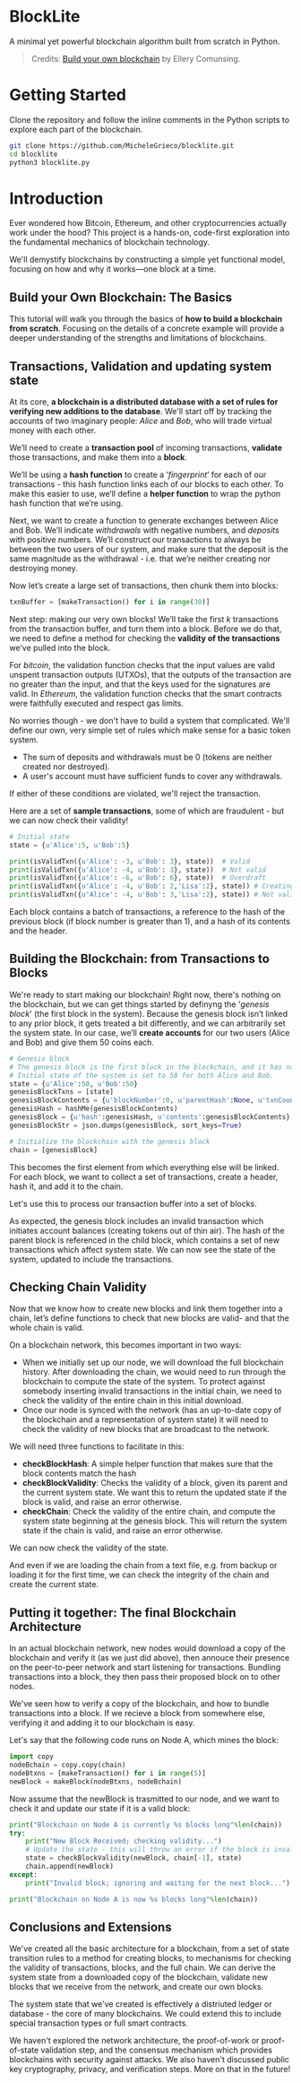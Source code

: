 # BlockLite

A minimal yet powerful blockchain algorithm built from scratch in Python.
> Credits: <a href="https://ecomunsing.com/build-your-own-blockchain">Build your own blockchain</a> by Ellery Comunsing.

# Getting Started
Clone the repository and follow the inline comments in the Python scripts to explore each part of the blockchain.
```bash
git clone https://github.com/MicheleGrieco/blocklite.git
cd blocklite
python3 blocklite.py
```

# Introduction

Ever wondered how Bitcoin, Ethereum, and other cryptocurrencies actually work under the hood? This project is a hands-on, code-first exploration into the fundamental mechanics of blockchain technology.

We'll demystify blockchains by constructing a simple yet functional model, focusing on how and why it works—one block at a time.

## Build your Own Blockchain: The Basics

This tutorial will walk you through the basics of **how to build a blockchain from scratch**. Focusing on the details of a concrete example will provide a deeper understanding of the strengths and limitations of blockchains.

## Transactions, Validation and updating system state

At its core, **a blockchain is a distributed database with a set of rules for verifying new additions to the database**. We'll start off by tracking the accounts of two imaginary people: *Alice* and *Bob*, who will trade virtual money with each other.

We’ll need to create a **transaction pool** of incoming transactions, **validate** those transactions, and make them into a **block**.

We’ll be using a **hash function** to create a ‘*fingerprint*’ for each of our transactions - this hash function links each of our blocks to each other. To make this easier to use, we’ll define a **helper function** to wrap the python hash function that we’re using.

Next, we want to create a function to generate exchanges between Alice and Bob. We’ll indicate *withdrawals* with negative numbers, and *deposits* with positive numbers. We’ll construct our transactions to always be between the two users of our system, and make sure that the deposit is the same magnitude as the withdrawal - i.e. that we’re neither creating nor destroying money.

Now let’s create a large set of transactions, then chunk them into blocks:

```python
txnBuffer = [makeTransaction() for i in range(30)]
```

Next step: making our very own blocks! We’ll take the first *k* transactions from the transaction buffer, and turn them into a block. Before we do that, we need to define a method for checking the **validity of the transactions** we’ve pulled into the block.

For *bitcoin*, the validation function checks that the input values are valid unspent transaction outputs (UTXOs), that the outputs of the transaction are no greater than the input, and that the keys used for the signatures are valid. In *Ethereum*, the validation function checks that the smart contracts were faithfully executed and respect gas limits.

No worries though - we don't have to build a system that complicated. We'll define our own, very simple set of rules which make sense for a basic token system.
- The sum of deposits and withdrawals must be 0 (tokens are neither created nor destroyed).
- A user's account must have sufficient funds to cover any withdrawals.

If either of these conditions are violated, we'll reject the transaction.

Here are a set of **sample transactions**, some of which are fraudulent - but we can now check their validity!

```python
# Initial state
state = {u'Alice':5, u'Bob':5}

print(isValidTxn({u'Alice': -3, u'Bob': 3}, state))  # Valid
print(isValidTxn({u'Alice': -4, u'Bob': 3}, state))  # Not valid
print(isValidTxn({u'Alice': -6, u'Bob': 6}, state))  # Overdraft
print(isValidTxn({u'Alice': -4, u'Bob': 2,'Lisa':2}, state)) # Creating new user
print(isValidTxn({u'Alice': -4, u'Bob': 3,'Lisa':2}, state)) # Not valid
```

Each block contains a batch of transactions, a reference to the hash of the previous block (if block number is greater than 1), and a hash of its contents and the header.

## Building the Blockchain: from Transactions to Blocks

We're ready to start making our blockchain! Right now, there's nothing on the blockchain, but we can get things started by definyng the '*genesis block*' (the first block in the system).
Because the genesis block isn’t linked to any prior block, it gets treated a bit differently, and we can arbitrarily set the system state. In our case, we’ll **create accounts** for our two users (Alice and Bob) and give them 50 coins each.

```python
# Genesis block
# The genesis block is the first block in the blockchain, and it has no parent.
# Initial state of the system is set to 50 for both Alice and Bob.
state = {u'Alice':50, u'Bob':50}
genesisBlockTxns = [state]
genesisBlockContents = {u'blockNumber':0, u'parentHash':None, u'txnCount':1, u'txns':genesisBlockTxns}
genesisHash = hashMe(genesisBlockContents)
genesisBlock = {u'hash':genesisHash, u'contents':genesisBlockContents}
genesisBlockStr = json.dumps(genesisBlock, sort_keys=True)

# Initialize the blockchain with the genesis block
chain = [genesisBlock]
```

This becomes the first element from which everything else will be linked.
For each block, we want to collect a set of transactions, create a header, hash it, and add it to the chain.

Let's use this to process our transaction buffer into a set of blocks.

As expected, the genesis block includes an invalid transaction which initiates account balances (creating tokens out of thin air).
The hash of the parent block is referenced in the child block, which contains a set of new transactions which affect system state. We can now see the state of the system, updated to include the transactions.

## Checking Chain Validity

Now that we know how to create new blocks and link them together into a chain, let’s define functions to check that new blocks are valid- and that the whole chain is valid.

On a blockchain network, this becomes important in two ways:

- When we initially set up our node, we will download the full blockchain history. After downloading the chain, we would need to run through the blockchain to compute the state of the system. To protect against somebody inserting invalid transactions in the initial chain, we need to check the validity of the entire chain in this initial download.
- Once our node is synced with the network (has an up-to-date copy of the blockchain and a representation of system state) it will need to check the validity of new blocks that are broadcast to the network.

We will need three functions to facilitate in this:

- **checkBlockHash**: A simple helper function that makes sure that the block contents match the hash
- **checkBlockValidity**: Checks the validity of a block, given its parent and the current system state. We want this to return the updated state if the block is valid, and raise an error otherwise.
- **checkChain**: Check the validity of the entire chain, and compute the system state beginning at the genesis block. This will return the system state if the chain is valid, and raise an error otherwise.

We can now check the validity of the state.

And even if we are loading the chain from a text file, e.g. from backup or loading it for the first time, we can check the integrity of the chain and create the current state.

## Putting it together: The final Blockchain Architecture

In an actual blockchain network, new nodes would download a copy of the blockchain and verify it (as we just did above), then annouce their presence on the peer-to-peer network and start listening for transactions. Bundling transactions into a block, they then pass their proposed block on to other nodes.

We've seen how to verify a copy of the blockchain, and how to bundle transactions into a block. If we recieve a block from somewhere else, verifying it and adding it to our blockchain is easy.

Let's say that the following code runs on Node A, which mines the block:

```python
import copy
nodeBchain = copy.copy(chain)
nodeBtxns = [makeTransaction() for i in range(5)]
newBlock = makeBlock(nodeBtxns, nodeBchain)
```

Now assume that the newBlock is trasmitted to our node, and we want to check it and update our state if it is a valid block:

```python
print("Blockchain on Node A is currently %s blocks long"%len(chain))
try:
    print("New Block Received; checking validity...")
    # Update the state - this will throw an error if the block is invalid!
    state = checkBlockValidity(newBlock, chain[-1], state)
    chain.append(newBlock)
except:
    print("Invalid block; ignoring and waiting for the next block...")

print("Blockchain on Node A is now %s blocks long"%len(chain))
```

## Conclusions and Extensions

We've created all the basic architecture for a blockchain, from a set of state transition rules to a method for creating blocks, to mechanisms for checking the validity of transactions, blocks, and the full chain. We can derive the system state from a downloaded copy of the blockchain, validate new blocks that we receive from the network, and create our own blocks.

The system state that we've created is effectively a distriuted ledger or database - the core of many blockchains. We could extend this to include special transaction types or full smart contracts.

We haven't explored the network architecture, the proof-of-work or proof-of-state validation step, and the consensus mechanism which provides blockchains with security against attacks. We also haven't discussed public key cryptography, privacy, and verification steps. More on that in the future!